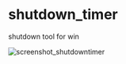# shutdown_timer
shutdown tool for win

![screenshot_shutdowntimer](https://user-images.githubusercontent.com/35496315/49017039-17168c00-f188-11e8-8d36-4503e827db2d.jpg)
